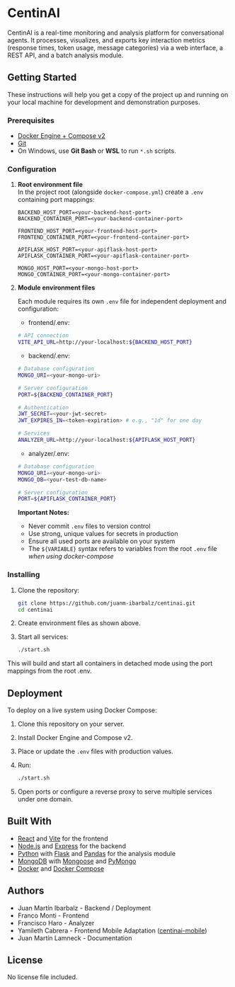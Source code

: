 # CentinAI

CentinAI is a real-time monitoring and analysis platform for conversational agents. It processes, visualizes, and exports key interaction metrics (response times, token usage, message categories) via a web interface, a REST API, and a batch analysis module.

## Getting Started

These instructions will help you get a copy of the project up and running on your local machine for development and demonstration purposes.

### Prerequisites

- [Docker Engine + Compose v2](https://docs.docker.com/compose/install/)
- [Git](https://git-scm.com/)
- On Windows, use **Git Bash** or **WSL** to run `*.sh` scripts.

### Configuration

1. **Root environment file**  
   In the project root (alongside `docker-compose.yml`) create a `.env` containing port mappings:

   ```env
   BACKEND_HOST_PORT=<your-backend-host-port>
   BACKEND_CONTAINER_PORT=<your-backend-container-port>

   FRONTEND_HOST_PORT=<your-frontend-host-port>
   FRONTEND_CONTAINER_PORT=<your-frontend-container-port>

   APIFLASK_HOST_PORT=<your-apiflask-host-port>
   APIFLASK_CONTAINER_PORT=<your-apiflask-container-port>

   MONGO_HOST_PORT=<your-mongo-host-port>
   MONGO_CONTAINER_PORT=<your-mongo-container-port>
   ```

2. **Module environment files**

   Each module requires its own `.env` file for independent deployment and configuration:

   - frontend/.env:

   ```bash
   # API connection
   VITE_API_URL=http://your-localhost:${BACKEND_HOST_PORT}
   ```

   - backend/.env:

   ```bash
   # Database configuration
   MONGO_URI=<your-mongo-uri>

   # Server configuration
   PORT=${BACKEND_CONTAINER_PORT}

   # Authentication
   JWT_SECRET=<your-jwt-secret>
   JWT_EXPIRES_IN=<token-expiration> # e.g., "1d" for one day

   # Services
   ANALYZER_URL=http://your-localhost:${APIFLASK_HOST_PORT}
   ```

   - analyzer/.env:

   ```bash
   # Database configuration
   MONGO_URI=<your-mongo-uri>
   MONGO_DB=<your-test-db-name>

   # Server configuration
   PORT=${APIFLASK_CONTAINER_PORT}
   ```

   **Important Notes:**

   - Never commit `.env` files to version control
   - Use strong, unique values for secrets in production
   - Ensure all used ports are available on your system
   - The `${VARIABLE}` syntax refers to variables from the root `.env` file _when using docker-compose_

### Installing

1. Clone the repository:

   ```bash
   git clone https://github.com/juanm-ibarbalz/centinai.git
   cd centinai
   ```

2. Create environment files as shown above.

3. Start all services:

   ```bash
   ./start.sh
   ```

This will build and start all containers in detached mode using the port mappings from the root .env.

## Deployment

To deploy on a live system using Docker Compose:

1. Clone this repository on your server.
2. Install Docker Engine and Compose v2.
3. Place or update the `.env` files with production values.
4. Run:

   ```bash
   ./start.sh
   ```

5. Open ports or configure a reverse proxy to serve multiple services under one domain.

## Built With

- [React](https://reactjs.org/) and [Vite](https://vitejs.dev/) for the frontend
- [Node.js](https://nodejs.org/) and [Express](https://expressjs.com/) for the backend
- [Python](https://www.python.org/) with [Flask](https://flask.palletsprojects.com/) and [Pandas](https://pandas.pydata.org/) for the analysis module
- [MongoDB](https://www.mongodb.com/) with [Mongoose](https://mongoosejs.com/) and [PyMongo](https://pymongo.readthedocs.io/)
- [Docker](https://www.docker.com/) and [Docker Compose](https://docs.docker.com/compose/)

## Authors

- Juan Martín Ibarbalz - Backend / Deployment
- Franco Monti - Frontend
- Francisco Haro - Analyzer
- Yamileth Cabrera - Frontend Mobile Adaptation ([centinai-mobile](https://github.com/juanm-ibarbalz/centinai-mobile))
- Juan Martín Lamneck - Documentation

## License

No license file included.
